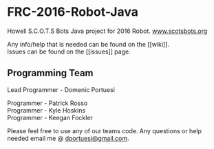 FRC-2016-Robot-Java
===================
Howell S.C.O.T.S Bots
Java project for 2016 Robot.
www.scotsbots.org

Any info/help that is needed can be found on the [[wiki]]. <br>
Issues can be found on the [[issues]] page.

Programming Team
-------------------
Lead Programmer - Domenic Portuesi <br>

Programmer - Patrick Rosso <br>
Programmer - Kyle Hoskins <br>
Programmer - Keegan Fockler <br>

Please feel free to use any of our teams code. Any questions or help needed email me @ dportuesi@gmail.com.

